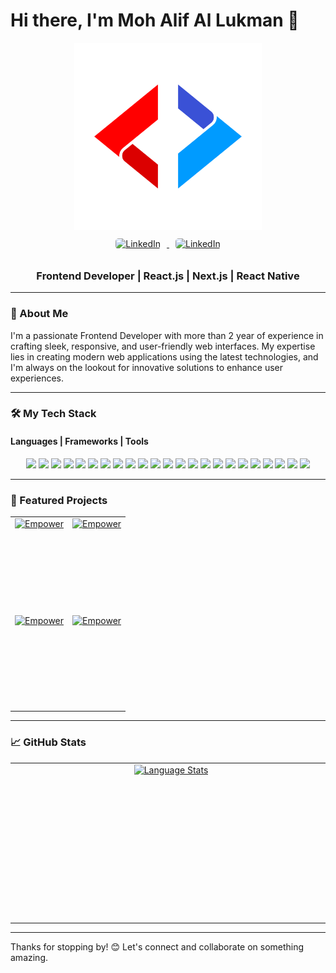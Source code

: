 # Hi there, I'm Moh Alif Al Lukman 👋

<div align="center">
<img src="/logo-icon.png" alt="Banner" width="300" />

</div>
<div align="center">
<a href="https://www.linkedin.com/in/moh-alif-al-lukman/" target="_blank">
<img src="https://img.shields.io/badge/LinkedIn-0077B5?style=for-the-badge&logo=linkedin&logoColor=white" alt="LinkedIn"
style="height: 35px; width: 150px; margin: 10px;
border-radius: 5px;"/>
</a>
<a href="https://www.instagram.com/codewithalif/" target="_blank">
<img src="https://img.shields.io/badge/Instagram-E4405F?style=for-the-badge&logo=instagram&logoColor=white" alt="LinkedIn"
style="height: 35px; width: 150px; margin: 10px;
border-radius: 5px;"/>
</a>
</div>
<div align="center">
<h3>
Frontend Developer | React.js | Next.js | React Native
</h3>
</div>


---
### 🚀 About Me

I'm a passionate Frontend Developer with more than 2 year of experience in crafting sleek, responsive, and user-friendly web interfaces. My expertise lies in creating modern web applications using the latest technologies, and I'm always on the lookout for innovative solutions to enhance user experiences.

---

### 🛠️ My Tech Stack

#### Languages | Frameworks | Tools

<div align="center">
  <img src="https://img.shields.io/badge/-JavaScript-03192A?style=for-the-badge&logo=javascript&logoColor=white"/>
  <img src="https://img.shields.io/badge/-TypeScript-03192A?style=for-the-badge&logo=typescript&logoColor=white"/>
  <img src="https://img.shields.io/badge/Next-03192A?style=for-the-badge&logo=next.js&logoColor=white"/>
  <img src="https://img.shields.io/badge/-React-03192A?style=for-the-badge&logo=react&logoColor=61DAFB"/>
  <img src="https://img.shields.io/badge/HTML5-03192A?style=for-the-badge&logo=html5&logoColor=white"/>
  <img src="https://img.shields.io/badge/Vite-03192A?style=for-the-badge&logo=vite&logoColor=FFD62E"/>
  <img src="https://img.shields.io/badge/Expo-03192A?style=for-the-badge&logo=expo&logoColor=white"/>
  <img src="https://img.shields.io/badge/React_Native-03192A?style=for-the-badge&logo=react&logoColor=61DAFB"/>
  <img src="https://img.shields.io/badge/Prisma-03192A?style=for-the-badge&logo=Prisma&logoColor=white"/>
  <img src="https://img.shields.io/badge/axios-03192A?style=for-the-badge&logo=axios&logoColor=white"/>
  <img src="https://img.shields.io/badge/Bootstrap-03192A?style=for-the-badge&logo=bootstrap&logoColor=white"/>
  <img src="https://img.shields.io/badge/Chart%20js-03192A?style=for-the-badge&logo=chartdotjs&logoColor=white"/>
  <img src="https://img.shields.io/badge/daisyUI-03192A?style=for-the-badge&logo=daisyui&logoColor=white"/>
  <img src="https://img.shields.io/badge/fastapi-03192A?style=for-the-badge&logo=FASTAPI&logoColor=white"/>
  <img src="https://img.shields.io/badge/firebase-03192A?style=for-the-badge&logo=firebase&logoColor=ffca28"/>
  <img src="https://img.shields.io/badge/Postman-03192A?style=for-the-badge&logo=Postman&logoColor=FF6C37"/>
  <img src="https://img.shields.io/badge/shadcn%2Fui-03192A?style=for-the-badge&logo=shadcnui&logoColor=white"/>
  <img src="https://img.shields.io/badge/Tailwind_CSS-03192A?style=for-the-badge&logo=tailwind-css&logoColor=38B2AC"/>
  <img src="https://img.shields.io/badge/Zustand-03192A?style=for-the-badge&logo=zustand&logoColor=FFCC33"/>
  <img src="https://img.shields.io/badge/Context_API-03192A?style=for-the-badge&logo=react&logoColor=61DAFB"/>
  <img src="https://img.shields.io/badge/React_Hook_Form-03192A?style=for-the-badge&logo=react-hook-form&logoColor=EC5990"/>
  <img src="https://img.shields.io/badge/Zod-03192A?style=for-the-badge&logo=zod&logoColor=004088"/>
  <img src="https://img.shields.io/badge/-Figma-03192A?style=for-the-badge&logo=figma&logoColor=F24E1E"/>
</div>

---

### 🌟 Featured Projects

<table align="center" style="border-collapse: collapse;">
  <tr>
    <td align="center" style="width: 50%; border: none;">
    <a href="https://github.com/Luxxn12/FE-EMPOWER-HR" style="display: block; height: 150px;">
        <img src="https://github-readme-stats.vercel.app/api/pin/?username=Luxxn12&repo=FE-EMPOWER-HR&show_owner=true&bg_color=03192A&title_color=fff&text_color=fff&icon_color=fff" alt="Empower" style="max-width: 100%; height: 100%;"/>
      </a>
    </td>
    <td align="center" style="width: 50%; border: none;">
         <a href="https://github.com/Luxxn12/library-app" style="display: block; height: 150px;">
        <img src="https://github-readme-stats.vercel.app/api/pin/?username=Luxxn12&repo=library-app&show_owner=true&bg_color=03192A&title_color=fff&text_color=fff&icon_color=fff" alt="Empower" style="max-width: 100%; height: 100%;"/>
      </a>
    </td>
  </tr>
  <tr>
    <td align="center" style="width: 50%; border: none;">
       <a href="https://github.com/Luxxn12/hipmi-mobile" style="display: block; height: 150px;">
        <img src="https://github-readme-stats.vercel.app/api/pin/?username=Luxxn12&repo=hipmi-mobile&show_owner=true&bg_color=03192A&title_color=fff&text_color=fff&icon_color=fff" alt="Empower" style="max-width: 100%; height: 100%;"/>
      </a>
    </td>
    <td align="center" style="width: 50%; border: none;">
      <a href="https://github.com/Luxxn12/flutter-else-online-shop" style="display: block; height: 150px;">
        <img src="https://github-readme-stats.vercel.app/api/pin/?username=Luxxn12&repo=flutter-else-online-shop&show_owner=true&bg_color=03192A&title_color=fff&text_color=fff&icon_color=fff" alt="Empower" style="max-width: 100%; height: 100%;"/>
      </a>
    </td>
  </tr>
</table>



---
### 📈 GitHub Stats

<table align="center" style="border-collapse: collapse;">
  <tr>
    <td align="center" style="width: 50%; border: none;">
      <a href="https://github.com/devanada" style="display: block; height: 250px; width:500px">
        <img src="https://github-readme-stats.vercel.app/api/top-langs/?username=Luxxn12&layout=compact&langs_count=8&bg_color=03192A&title_color=fff&text_color=fff" alt="Language Stats"/>
      </a>
    </td>
  </tr>
</table>

---


Thanks for stopping by! 😊 Let's connect and collaborate on something amazing.
